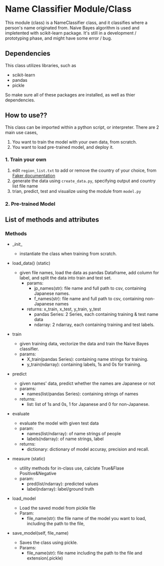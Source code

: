 # Name Classifier Module/Class

This module (class) is a NameClassifier class, and it classifies where a person's name originated from. 
Naive Bayes algorithm is used and impletented with scikit-learn package. 
It's still in a development / prototyping phase, and might have some error / bug.

## Dependencies
This class utilizes libraries, such as
- scikit-learn
- pandas
- pickle

So make sure all of these packages are installed, as well as thier dependencies. 

## How to use??
This class can be imported within a python script, or interpreter.
There are 2 main use cases, 
1. You want  to train the model with your own data, from scratch.
2. You want to load pre-trained model, and deploy it. 

### 1. Train your own
1. edit `region_list.txt` to add or remove the country of your choice, from [Faker documentation](https://faker.readthedocs.io/en/master/)
2. generate the data using `create_data.py`, specifying output and country list file name
3. trian, predict, test and visualize using the module from `model.py`

### 2. Pre-trained Model

## List of methods and attributes

### Methods
- \__init__
    - instantiate the class when training from scratch.
    
- load_data() (static)
    - given file names, load the data as pandas Dataframe, add column for label, and split the data into train and test set.
        - params:
            - jp_names(str): file name and full path to csv, containing Japanese names.
            - f_names(str): file name and full path to csv, containing non-Japanese names
        - returns: x_train, x_test, y_train, y_test
            - pandas Series: 2 Series, each containing training & test name data
            - ndarray: 2 ndarray, each containing training and test labels. 
- train
    - given training data, vectorize the data and train the Naive Bayes classifier.
    - params:
        - X_train(pandas Series): containing name strings for training.
        - y_train(ndarray): containing labels, 1s and 0s for training.
    
- predict
    - given names' data, predict whether the names are Japanese or not
    - params:
        - names(list/pandas Series): containing strings of names
    - returns:
        - list: list of 1s and 0s, 1 for Japanese and 0 for non-Japanese.

- evaluate
    - evaluate the model with given test data
    - param:
        - names(list/ndarray): of name strings of people
        - labels(ndarray): of name strings, label
    - returns: 
        - dictionary: dictionary of model accuray, precision and recall.
- measure (static)
    - utility methods for in-class use, calclate True&Flase Positive&Negative
    - param:
        - pred(list/ndarray): predicted values
        - label(ndarray): label/ground truth
- load_model
    - Load the saved model from pickle file
    - Param:
        - file_name(str): the file name of the model you want to load, including the path to the file,
- save_model(self, file_name)
    - Saves the class using pickle. 
    - Params:
        - file_name(str): file name including the path to the file and extension(.pickle) 

